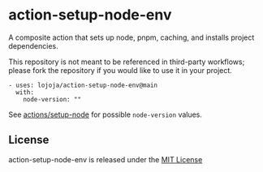 # action-setup-node-env

A composite action that sets up node, pnpm, caching, and installs project dependencies.

This repository is not meant to be referenced in third-party workflows; please fork the repository if you would like to use it in your project.

```
- uses: lojoja/action-setup-node-env@main
  with:
    node-version: ""
```

See [actions/setup-node](https://github.com/actions/setup-node/blob/main/README.md) for possible `node-version` values.

## License

action-setup-node-env is released under the [MIT License](./LICENSE)
